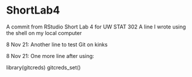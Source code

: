 # ShortLab4
A commit from RStudio
Short Lab 4 for UW STAT 302
A line I wrote using the shell on my local computer

8 Nov 21: Another line to test Git on kinks

8 Nov 21: One more line after using:

library(gitcreds)
gitcreds_set()